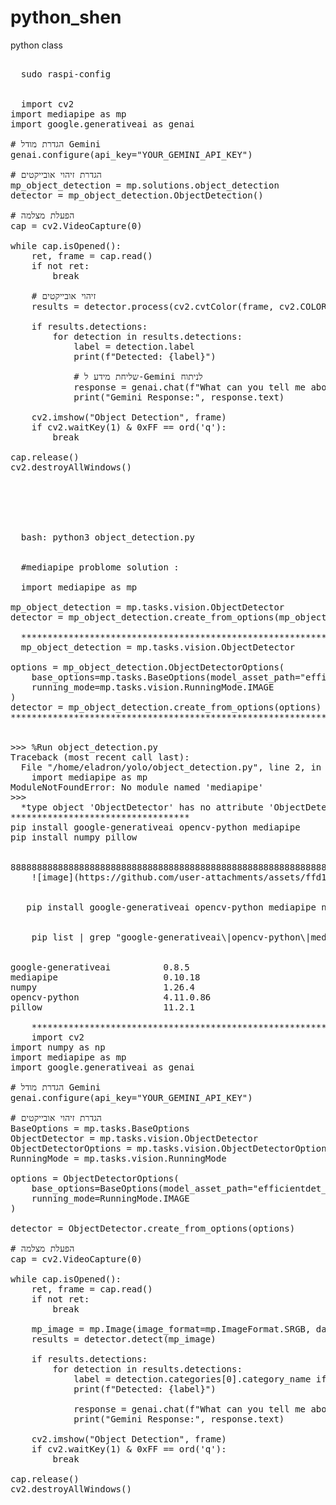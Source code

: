 # python_shen
python class

<pre> 
  sudo raspi-config


  import cv2
import mediapipe as mp
import google.generativeai as genai

# הגדרת מודל Gemini
genai.configure(api_key="YOUR_GEMINI_API_KEY")

# הגדרת זיהוי אובייקטים
mp_object_detection = mp.solutions.object_detection
detector = mp_object_detection.ObjectDetection()

# הפעלת מצלמה
cap = cv2.VideoCapture(0)

while cap.isOpened():
    ret, frame = cap.read()
    if not ret:
        break

    # זיהוי אובייקטים
    results = detector.process(cv2.cvtColor(frame, cv2.COLOR_BGR2RGB))

    if results.detections:
        for detection in results.detections:
            label = detection.label
            print(f"Detected: {label}")

            # שליחת מידע ל-Gemini לניתוח
            response = genai.chat(f"What can you tell me about {label}?")
            print("Gemini Response:", response.text)

    cv2.imshow("Object Detection", frame)
    if cv2.waitKey(1) & 0xFF == ord('q'):
        break

cap.release()
cv2.destroyAllWindows()






  bash: python3 object_detection.py


  #mediapipe problome solution : 
  
  import mediapipe as mp

mp_object_detection = mp.tasks.vision.ObjectDetector
detector = mp_object_detection.create_from_options(mp_object_detection.ObjectDetectorOptions())

  ***********************************************************************************************************
  mp_object_detection = mp.tasks.vision.ObjectDetector

options = mp_object_detection.ObjectDetectorOptions(
    base_options=mp.tasks.BaseOptions(model_asset_path="efficientdet_lite0.tflite"),
    running_mode=mp.tasks.vision.RunningMode.IMAGE
)
detector = mp_object_detection.create_from_options(options)
************************************************************************************************

  
>>> %Run object_detection.py
Traceback (most recent call last):
  File "/home/eladron/yolo/object_detection.py", line 2, in <module>
    import mediapipe as mp
ModuleNotFoundError: No module named 'mediapipe'
>>> 
  *type object 'ObjectDetector' has no attribute 'ObjectDetectorOptions'
**********************************
pip install google-generativeai opencv-python mediapipe
pip install numpy pillow


888888888888888888888888888888888888888888888888888888888888
    ![image](https://github.com/user-attachments/assets/ffd1cfa2-116f-40d5-b39f-a4fd0466d705)
    

   pip install google-generativeai opencv-python mediapipe numpy pillow


    pip list | grep "google-generativeai\|opencv-python\|mediapipe\|numpy\|pillow"


google-generativeai          0.8.5
mediapipe                    0.10.18
numpy                        1.26.4
opencv-python                4.11.0.86
pillow                       11.2.1

    ********************************************************************************************
    import cv2
import numpy as np
import mediapipe as mp
import google.generativeai as genai

# הגדרת מודל Gemini
genai.configure(api_key="YOUR_GEMINI_API_KEY")

# הגדרת זיהוי אובייקטים
BaseOptions = mp.tasks.BaseOptions
ObjectDetector = mp.tasks.vision.ObjectDetector
ObjectDetectorOptions = mp.tasks.vision.ObjectDetectorOptions
RunningMode = mp.tasks.vision.RunningMode

options = ObjectDetectorOptions(
    base_options=BaseOptions(model_asset_path="efficientdet_lite0.tflite"),
    running_mode=RunningMode.IMAGE
)

detector = ObjectDetector.create_from_options(options)

# הפעלת מצלמה
cap = cv2.VideoCapture(0)

while cap.isOpened():
    ret, frame = cap.read()
    if not ret:
        break

    mp_image = mp.Image(image_format=mp.ImageFormat.SRGB, data=cv2.cvtColor(frame, cv2.COLOR_BGR2RGB))
    results = detector.detect(mp_image)

    if results.detections:
        for detection in results.detections:
            label = detection.categories[0].category_name if detection.categories else "Unknown"
            print(f"Detected: {label}")

            response = genai.chat(f"What can you tell me about {label}?")
            print("Gemini Response:", response.text)

    cv2.imshow("Object Detection", frame)
    if cv2.waitKey(1) & 0xFF == ord('q'):
        break

cap.release()
cv2.destroyAllWindows()



<pre\>
